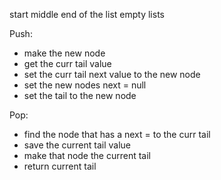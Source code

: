 start
middle
end of the list
empty lists


Push:
- make the new node
- get the curr tail value
- set the curr tail next value to the new node
- set the new nodes next = null
- set the tail to the new node


Pop:
- find the node that has a next = to the curr tail
- save the current tail value
- make that node the current tail
- return current tail
